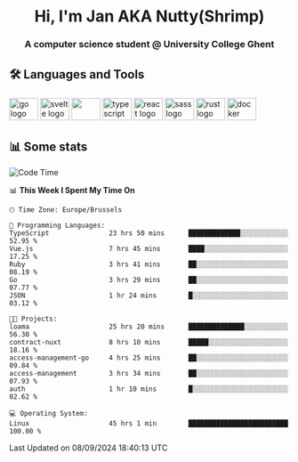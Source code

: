 <h1 align="center">Hi, I'm Jan AKA Nutty(Shrimp)</h1>
<h3 align="center">A computer science student @ University College Ghent</h3>

<h2 align="left">🛠️ Languages and Tools</h2>

###

<div align="left">
  <img src="https://cdn.jsdelivr.net/gh/devicons/devicon/icons/go/go-original.svg" height="40" width="52" alt="go logo"  />
  <img src="https://cdn.jsdelivr.net/gh/devicons/devicon@latest/icons/svelte/svelte-original.svg"  height="40" width="52" alt="svelte logo" />
  <img src="https://cdn.jsdelivr.net/gh/devicons/devicon@latest/icons/tailwindcss/tailwindcss-original.svg" height="40" width="52" />
  <img src="https://cdn.jsdelivr.net/gh/devicons/devicon/icons/typescript/typescript-original.svg" height="40" width="52" alt="typescript logo"  />
  <img src="https://cdn.jsdelivr.net/gh/devicons/devicon/icons/react/react-original.svg" height="40" width="52" alt="react logo"  />
  <img src="https://cdn.jsdelivr.net/gh/devicons/devicon/icons/sass/sass-original.svg" height="40" width="52" alt="sass logo"  />
  <img src="https://cdn.jsdelivr.net/gh/devicons/devicon@latest/icons/rust/rust-original.svg" height="40" width="52" alt="rust logo" />
  <img src="https://cdn.jsdelivr.net/gh/devicons/devicon/icons/docker/docker-original.svg" height="40" width="52" alt="docker logo"  />
</div>

<h2>📊 Some stats</h2>

<!--START_SECTION:waka-->
![Code Time](http://img.shields.io/badge/Code%20Time-5%2C009%20hrs%2028%20mins-blue)

📊 **This Week I Spent My Time On** 

```text
🕑︎ Time Zone: Europe/Brussels

💬 Programming Languages: 
TypeScript               23 hrs 50 mins      █████████████░░░░░░░░░░░░   52.95 % 
Vue.js                   7 hrs 45 mins       ████░░░░░░░░░░░░░░░░░░░░░   17.25 % 
Ruby                     3 hrs 41 mins       ██░░░░░░░░░░░░░░░░░░░░░░░   08.19 % 
Go                       3 hrs 29 mins       ██░░░░░░░░░░░░░░░░░░░░░░░   07.77 % 
JSON                     1 hr 24 mins        █░░░░░░░░░░░░░░░░░░░░░░░░   03.12 % 

🐱‍💻 Projects: 
loama                    25 hrs 20 mins      ██████████████░░░░░░░░░░░   56.30 % 
contract-nuxt            8 hrs 10 mins       █████░░░░░░░░░░░░░░░░░░░░   18.16 % 
access-management-go     4 hrs 25 mins       ██░░░░░░░░░░░░░░░░░░░░░░░   09.84 % 
access-management        3 hrs 34 mins       ██░░░░░░░░░░░░░░░░░░░░░░░   07.93 % 
auth                     1 hr 10 mins        █░░░░░░░░░░░░░░░░░░░░░░░░   02.62 % 

💻 Operating System: 
Linux                    45 hrs 1 min        █████████████████████████   100.00 % 
```


 Last Updated on 08/09/2024 18:40:13 UTC
<!--END_SECTION:waka-->
